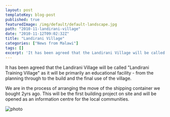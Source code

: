 ```yaml
---
layout: post
templateKey: blog-post
published: true
featuredImage: /img/default/default-landscape.jpg
path: "2010-11-landirani-village"
date: "2010-11-12T09:02:32Z"
title: "Landirani Village"
categories: ["News from Malawi"]
tags: []
excerpt: 'It has been agreed that the Landirani Village will be called "Landirani Training Village" as it w...'
---
```


It has been agreed that the Landirani Village will be called "Landirani Training Village" as it will be primarily an educational facility - from the planning through to the build and the final use of the village.

We are in the process of arranging the move of the shipping container we bought 2yrs ago. This will be the first building project on site and will be opened as an information centre for the local communities.

![photo](https://www.landirani.org/image_library/news/full_size/4cdd2dadd1e3asc_plans_101111.jpg)
